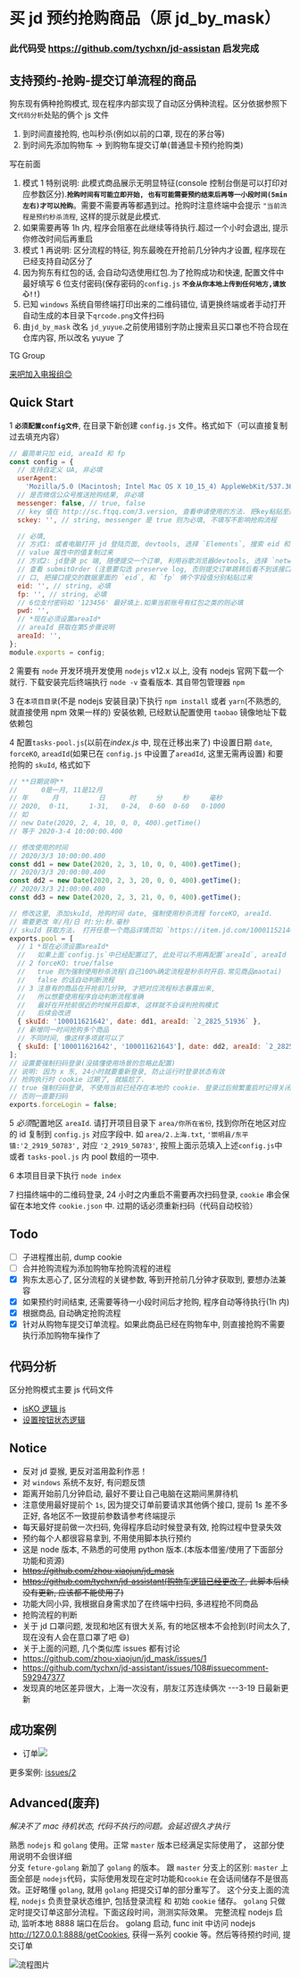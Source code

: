 # 买 jd 预约抢购商品（原 jd_by_mask）

### 此代码受 https://github.com/tychxn/jd-assistan 启发完成

## 支持预约-抢购-提交订单流程的商品

狗东现有俩种抢购模式, 现在程序内部实现了自动区分俩种流程。区分依据参照下文`代码分析`处贴的俩个 js 文件

1. 到时间直接抢购, 也叫秒杀(例如以前的口罩, 现在的茅台等)
2. 到时间先添加购物车 -> 到购物车提交订单(普通显卡预约抢购类)

写在前面

1. 模式 1 特别说明: 此模式商品展示无明显特征(console 控制台倒是可以打印对应参数区分).**`抢购时间有可能立即开始, 也有可能需要预约结束后再等一小段时间(5min左右)才可以抢购`**。需要不需要再等都遇到过。抢购时注意终端中会提示 `"当前流程是预约秒杀流程`, 这样的提示就是此模式.
2. 如果需要再等 1h 内, 程序会阻塞在此继续等待执行.超过一个小时会退出, 提示你修改时间后再重启
3. 模式 1 再说明: 区分流程的特征, 狗东最晚在开抢前几分钟内才设置, 程序现在已经支持自动区分了
4. 因为狗东有红包的话, 会自动勾选使用红包.为了抢购成功和快速, 配置文件中最好填写 6 位支付密码(保存密码的`config.js` **`不会从你本地上传到任何地方,请放心!!`**)
5. 已知 `windows` 系统自带终端打印出来的二维码错位, 请更换终端或者手动打开自动生成的本目录下`qrcode.png`文件扫码
6. 由`jd_by_mask` 改名 `jd_yuyue`.之前使用错别字防止搜索且买口罩也不符合现在仓库内容, 所以改名 yuyue 了

TG Group  

[来吧加入电报组😊](https://t.me/joinchat/I5uwLB2vr6pruLYG)

## Quick Start

1 **`必须配置config文件`**, 在目录下新创建 `config.js` 文件。格式如下（可以直接复制过去填充内容）

```js
// 最简单只加 eid, areaId 和 fp
const config = {
  // 支持自定义 UA, 非必填
  userAgent:
    'Mozilla/5.0 (Macintosh; Intel Mac OS X 10_15_4) AppleWebKit/537.36 (KHTML, like Gecko) Chrome/86.0.4240.198 Safari/537.36',
  // 是否微信公众号推送抢购结果, 非必填
  messenger: false, // true, false
  // key 值在 http://sc.ftqq.com/3.version, 查看申请使用的方法. 把key粘贴至这里, 微信关注网站中的公众号即可.
  sckey: '', // string, messenger 是 true 则为必填, 不填写不影响抢购流程

  // 必填,
  // 方式1: 或者电脑打开 jd 登陆页面, devtools, 选择 `Elements`, 搜索 eid 和 sessionId(即fp), 在搜索到的input元素上面
  // value 属性中的值复制过来
  // 方式2: jd登录 pc 端, 随便提交一个订单, 利用谷歌浏览器devtools, 选择 `network`,
  // 查看 submitOrder (注意要勾选 preserve log, 否则提交订单跳转后看不到该接口了) 接
  // 口, 把接口提交的数据里面的 `eid`, 和 `fp` 俩个字段值分别粘贴过来
  eid: '', // string, 必填
  fp: '', // string, 必填
  // 6位支付密码如 '123456' 最好填上.如果当前账号有红包之类的则必填
  pwd: '',
  // *现在必须设置areaId*
  // areaId 获取在第5步骤说明
  areaId: '',
};
module.exports = config;
```

2 需要有 `node` 开发环境开发使用 `nodejs` v12.x 以上, 没有 nodejs 官网下载一个就行. 下载安装完后终端执行 `node -v` 查看版本. 其自带包管理器 `npm`

3 在`本项目目录`(不是 nodejs 安装目录)下执行 `npm install` 或者 `yarn`(不熟悉的, 就直接使用 npm 效果一样的) 安装依赖, 已经默认配置使用 `taobao` 镜像地址下载依赖包

4 配置`tasks-pool.js`(以前在*index.js* 中, 现在迁移出来了) 中设置日期 `date`, `forceKO`, `areadId`(如果已在 `config.js` 中设置了`areadId`, 这里无需再设置) 和要抢购的 `skuId`, 格式如下

```js
// **日期说明**
//      0是一月, 11是12月
// 年      月          日      时     分     秒     毫秒
// 2020,  0-11,     1-31,   0-24,  0-60  0-60   0-1000
// 如
// new Date(2020, 2, 4, 10, 0, 0, 400).getTime()
// 等于 2020-3-4 10:00:00.400

// 修改使用的时间
// 2020/3/3 10:00:00.400
const dd1 = new Date(2020, 2, 3, 10, 0, 0, 400).getTime();
// 2020/3/3 20:00:00.400
const dd2 = new Date(2020, 2, 3, 20, 0, 0, 400).getTime();
// 2020/3/3 21:00:00.400
const dd3 = new Date(2020, 2, 3, 21, 0, 0, 400).getTime();

// 修改这里, 添加skuId, 抢购时间 date, 强制使用秒杀流程 forceKO, areaId.
// 需要更改 年/月/日 时:分:秒.毫秒
// skuId 获取方法， 打开任意一个商品详情页如 `https://item.jd.com/100011521400.html`, 则 `100011521400` 就是其skuId
exports.pool = [
  // 1 *现在必须设置areaId*
  //   如果上面`config.js`中已经配置过了, 此处可以不用再配置`areaId`, areaId 获取在第 5 步骤说明
  // 2 forceKO: true/false
  //   true 则为强制使用秒杀流程(自己100%确定流程是秒杀时开启.常见商品maotai)
  //   false 的话自动判断流程
  // 3 注意有的商品在开抢前几分钟, 才把对应流程标志暴露出来,
  //   所以想要使用程序自动判断流程准确
  //   最好在开抢前很近的时候开启脚本, 这样就不会误判抢购模式
  //   后续会改进
  { skuId: '100011621642', date: dd1, areaId: `2_2825_51936` },
  // 新增同一时间抢购多个商品
  // 不同时间, 像这样多项就可以了
  { skuId: ['100011621642', '100011621643'], date: dd2, areaId: `2_2825_51936` },
];
// 设置要强制扫码登录(没搞懂使用场景的忽略此配置)
// 说明: 因为 x 东, 24小时就要重新登录, 防止运行时登录状态有效
// 抢购执行时 cookie 过期了, 就尴尬了.
// true 强制扫码登录, 不使用当前已经存在本地的 cookie. 登录过后频繁重启时记得关闭
// 否则一直要扫码
exports.forceLogin = false;
```

5 *必须*配置地区 `areaId`. 请打开项目目录下 `area/你所在省份`, 找到你所在地区对应的 id 复制到 `config.js` 对应字段中. 如 `area/2.上海.txt`, `'崇明县/东平镇:'2_2919_50783',` 对应 `'2_2919_50783'`, 按照上面示范填入上述`config.js`中 或者 `tasks-pool.js` 内 pool 数组的一项中.

6 本项目目录下执行 `node index`

7 扫描终端中的二维码登录, 24 小时之内重启不需要再次扫码登录, `cookie` 串会保留在本地文件 `cookie.json` 中. 过期的话必须重新扫码（代码自动校验）

## Todo
- [ ] 子进程推出前, dump cookie
- [ ] 合并抢购流程为添加购物车抢购流程的进程
- [x] 狗东太恶心了, 区分流程的关键参数, 等到开抢前几分钟才获取到, 要想办法兼容
- [x] 如果预约时间结束, 还需要等待一小段时间后才抢购, 程序自动等待执行(1h 内)
- [x] 根据商品, 自动确定抢购流程
- [x] 针对从购物车提交订单流程。如果此商品已经在购物车中, 则直接抢购不需要执行添加购物车操作了

## 代码分析

区分抢购模式主要 js 代码文件

- [isKO 逻辑 js](https://static.360buyimg.com/item/unite/1.0.114/components/??default-soa/common/common.js,default-soa/address/address.js,default-soa/prom/prom.js,default-soa/colorsize/colorsize.js,default-soa/buytype/buytype.js,default-soa/baitiao/baitiao.js,default-soa/o2o/o2o.js,default-soa/buybtn/buybtn.js,default-soa/pingou/pingou.js,default-soa/track/track.js,default-soa/suits/suits.js,default-soa/crumb/crumb.js,default-soa/fittings/fittings.js,default-soa/contact/contact.js,default-soa/popbox/popbox.js,default-soa/preview/preview.js,default-soa/info/info.js,default-soa/imcenter/imcenter.js,default-soa/jdservice/jdservice.js,default-soa/jdservicePlus/jdservicePlus.js,default-soa/jdserviceF/jdserviceF.js,default-soa/commitments/commitments.js,default-soa/gift/gift.js,default-soa/vehicle/vehicle.js,default-soa/lazyinit/lazyinit.js,public-soa/modules/detail/detail.js)
- [设置按钮状态逻辑](https://static.360buyimg.com/item/unite/1.0.114/components/??default/common/plugins/jQuery.scroller.js,default-soa/buybtn/reservation.js,default-soa/buybtn/ko.js,default-soa/buybtn/bigouma.js)

## Notice

- 反对 jd 耍猴, 更反对滥用盈利作恶！
- 对 `windows` 系统不友好, 有问题反馈
- 距离开始前几分钟启动, 最好不要让自己电脑在这期间黑屏待机
- 注意使用最好提前个 `1s`, 因为提交订单前要请求其他俩个接口, 提前 1s 差不多正好, 各地区不一致提前参数请参考终端提示
- 每天最好提前做一次扫码, 免得程序启动时候登录有效, 抢购过程中登录失效
- 预约每个人都很容易拿到, 不用使用脚本执行预约
- 这是 node 版本, 不熟悉的可使用 python 版本.(本版本借鉴/使用了下面部分功能和资源)
- ~~https://github.com/zhou-xiaojun/jd_mask~~
- ~~https://github.com/tychxn/jd-assistant(购物车逻辑已经更改了, 此脚本后续没有更新, 应该都不能使用了)~~
- 功能大同小异, 我根据自身需求加了在终端中扫码, 多进程抢不同商品
- 抢购流程的判断
- 关于 jd 口罩问题, 发现和地区有很大关系, 有的地区根本不会抢到(时间太久了, 现在没有人会在意口罩了吧 😄)
- 关于上面的问题, 几个类似库 issues 都有讨论
- https://github.com/zhou-xiaojun/jd_mask/issues/1
- https://github.com/tychxn/jd-assistant/issues/108#issuecomment-592947377
- 发现真的地区差异很大，上海一次没有，朋友江苏连续俩次 ---3-19 日最新更新

## 成功案例

- 订单<img src="https://user-images.githubusercontent.com/13815865/77068877-56728700-6a22-11ea-8102-925cc25a4b92.png" />

更多案例: [issues/2](https://github.com/meooxx/jd_by_mask/issues/2)

## Advanced(废弃)

_解决不了 mac 待机状态, 代码不执行的问题。会延迟很久才执行_

熟悉 `nodejs` 和 `golang` 使用。正常 `master` 版本已经满足实际使用了， 这部分使用说明不会很详细  
分支 `feture-golang` 新加了 `golang` 的版本。 跟 `master` 分支上的区别:
`master` 上面全部是 `nodejs`代码，实际使用发现在定时功能和`cookie` 在会话间储存不是很高效。正好略懂 `golang`, 就用 `golang` 把提交订单的部分重写了。
这个分支上面的流程, `nodejs` 负责登录状态维护, 包括登录流程 和 初始 `cookie` 储存。 `golang` 只做定时提交订单这部分流程。下面这段时间，测测实际效果。
完整流程 nodejs 启动, 监听本地 8888 端口在后台。 golang 启动, func init 中访问 nodejs http://127.0.0.1:8888/getCookies, 获得一系列 cookie 等。然后等待预约时间, 提交订单

![流程图片](https://github.com/meooxx/jd_by_mask/blob/master/diagram.svg)
